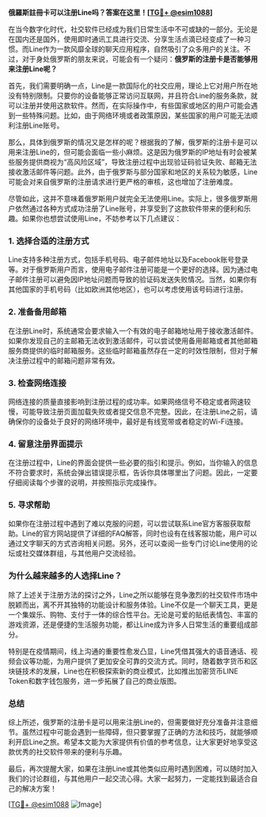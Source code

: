 **俄羅斯註冊卡可以注册Line吗？答案在这里！[[TG💪+ @esim1088](https://t.me/s/esim1088)]**

在当今数字化时代，社交软件已经成为我们日常生活中不可或缺的一部分。无论是在国内还是国外，使用即时通讯工具进行交流、分享生活点滴已经变成了一种习惯。而Line作为一款风靡全球的聊天应用程序，自然吸引了众多用户的关注。不过，对于身处俄罗斯的朋友来说，可能会有一个疑问：**俄罗斯的注册卡是否能够用来注册Line呢？**

首先，我们需要明确一点，Line是一款国际化的社交应用，理论上它对用户所在地没有特别限制。只要你的设备能够正常访问互联网，并且符合Line的服务条款，就可以注册并使用这款软件。然而，在实际操作中，有些国家或地区的用户可能会遇到一些特殊问题。比如，由于网络环境或者政策原因，某些国家的用户可能无法顺利注册Line账号。

那么，具体到俄罗斯的情况又是怎样的呢？根据我的了解，俄罗斯的注册卡是可以用来注册Line的，但可能会面临一些小麻烦。这是因为俄罗斯的IP地址有时会被某些服务提供商视为“高风险区域”，导致注册过程中出现验证码验证失败、邮箱无法接收激活邮件等问题。此外，由于俄罗斯与部分国家和地区的关系较为敏感，Line可能会对来自俄罗斯的注册请求进行更严格的审核，这也增加了注册难度。

尽管如此，这并不意味着俄罗斯用户就完全无法使用Line。实际上，很多俄罗斯用户依然通过各种方式成功注册了Line账号，并享受到了这款软件带来的便利和乐趣。如果你也想尝试使用Line，不妨参考以下几点建议：

### 1. **选择合适的注册方式**
   Line支持多种注册方式，包括手机号码、电子邮件地址以及Facebook账号登录等。对于俄罗斯用户而言，使用电子邮件注册可能是一个更好的选择。因为通过电子邮件注册可以避免因IP地址问题而导致的验证码发送失败情况。当然，如果你有其他国家的手机号码（比如欧洲其他地区），也可以考虑使用该号码进行注册。

### 2. **准备备用邮箱**
   在注册Line时，系统通常会要求输入一个有效的电子邮箱地址用于接收激活邮件。如果你发现自己的主邮箱无法收到激活邮件，可以尝试使用备用邮箱或者其他邮箱服务商提供的临时邮箱服务。这些临时邮箱虽然存在一定的时效性限制，但对于解决注册过程中的邮箱问题非常有效。

### 3. **检查网络连接**
   网络连接的质量直接影响到注册过程的成功率。如果网络信号不稳定或者网速较慢，可能导致注册页面加载失败或者提交信息不完整。因此，在注册Line之前，请确保你的设备处于良好的网络环境中，最好是有线宽带或者稳定的Wi-Fi连接。

### 4. **留意注册界面提示**
   在注册过程中，Line的界面会提供一些必要的指引和提示。例如，当你输入的信息不符合要求时，系统会弹出错误提示框，告诉你具体哪里出了问题。因此，一定要仔细阅读每个步骤的说明，并按照指示完成操作。

### 5. **寻求帮助**
   如果你在注册过程中遇到了难以克服的问题，可以尝试联系Line官方客服获取帮助。Line的官方网站提供了详细的FAQ解答，同时也设有在线客服功能，用户可以通过文字聊天的方式咨询相关问题。另外，还可以查阅一些专门讨论Line使用的论坛或社交媒体群组，与其他用户交流经验。

### **为什么越来越多的人选择Line？**

除了上述关于注册方法的探讨之外，Line之所以能够在竞争激烈的社交软件市场中脱颖而出，离不开其独特的功能设计和服务体验。Line不仅是一个聊天工具，更是一个集娱乐、购物、支付于一体的综合性平台。无论是可爱的贴纸表情包、丰富的游戏资源，还是便捷的生活服务功能，都让Line成为许多人日常生活的重要组成部分。

特别是在疫情期间，线上沟通的重要性愈发凸显，Line凭借其强大的语音通话、视频会议等功能，为用户提供了更加安全可靠的交流方式。同时，随着数字货币和区块链技术的发展，Line也在积极探索新的商业模式，比如推出加密货币LINE Token和数字钱包服务，进一步拓展了自己的商业版图。

### **总结**

综上所述，俄罗斯的注册卡是可以用来注册Line的，但需要做好充分准备并注意细节。虽然过程中可能会遇到一些障碍，但只要掌握了正确的方法和技巧，就能够顺利开启Line之旅。希望本文能为大家提供有价值的参考信息，让大家更好地享受这款优秀的社交软件带来的便利与乐趣。

最后，再次提醒大家，如果在注册Line或其他类似应用时遇到困难，可以随时加入我们的讨论群组，与其他用户一起交流心得。大家一起努力，一定能找到最适合自己的解决方案！

[[TG💪+ @esim1088](https://t.me/s/esim1088) ![Image](https://i.postimg.cc/4NQfJmqS/Snipaste-2025-05-13-00-14-12.png)]
